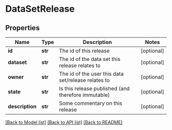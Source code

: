 # DataSetRelease

## Properties
Name | Type | Description | Notes
------------ | ------------- | ------------- | -------------
**id** | **str** | The id of this release | [optional] 
**dataset** | **str** | The id of the data set this release relates to | [optional] 
**owner** | **str** | The id of the user this data set/release relates to | [optional] 
**state** | **str** | Is this release published (and therefore immutable) | [optional] 
**description** | **str** | Some commentary on this release | [optional] 

[[Back to Model list]](../README.md#documentation-for-models) [[Back to API list]](../README.md#documentation-for-api-endpoints) [[Back to README]](../README.md)


